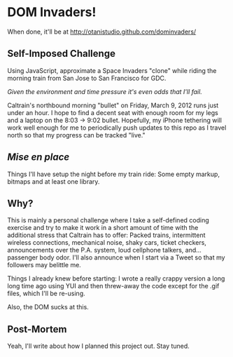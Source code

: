 DOM Invaders!
=============
When done, it'll be at http://otanistudio.github.com/dominvaders/

Self-Imposed Challenge
----------------------
Using JavaScript, approximate a Space Invaders "clone" while riding the morning train from San Jose to San Francisco for GDC. 

*Given the environment and time pressure it's even odds that I'll fail.*

Caltrain's northbound morning "bullet" on Friday, March 9, 2012 runs just under an hour. I hope to find a decent seat with enough room for my legs and a laptop on the 8:03 &rarr; 9:02 bullet. Hopefully, my iPhone tethering will work well enough for me to periodically push updates to this repo as I travel north so that my progress can be tracked "live."

*Mise en place*
---------------
Things I'll have setup the night before my train ride: Some empty markup, bitmaps and at least one library.

Why?
----
This is mainly a personal challenge where I take a self-defined coding exercise and try to make it work in a short amount of time with the additional stress that Caltrain has to offer: Packed trains, intermittent wireless connections, mechanical noise, shaky cars, ticket checkers, announcements over the P.A. system, loud cellphone talkers, and... passenger body odor. I'll also announce when I start via a Tweet so that my followers may belittle me.

Things I already knew before starting: I wrote a really crappy version a long long time ago using YUI and then threw-away the code except for the .gif files, which I'll be re-using.

Also, the DOM sucks at this.

Post-Mortem
-----------
Yeah, I'll write about how I planned this project out. Stay tuned.
